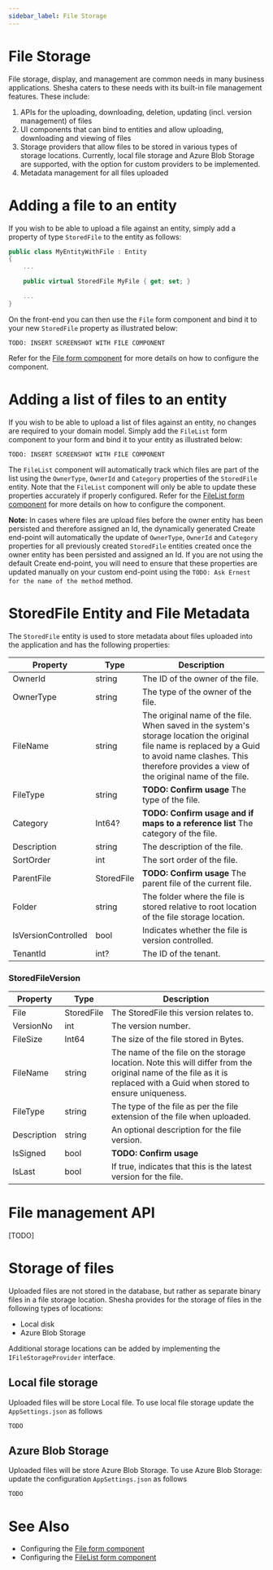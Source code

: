 ```yaml
---
sidebar_label: File Storage
---
```


# File Storage

File storage, display, and management are common needs in many business applications. Shesha caters to these needs with its built-in file management features. These include:
1. APIs for the uploading, downloading, deletion, updating (incl. version management) of files
1. UI components that can bind to entities and allow uploading, downloading and viewing of files
1. Storage providers that allow files to be stored in various types of storage locations. Currently, local file storage and Azure Blob Storage are supported, with the option for custom providers to be implemented.
1. Metadata management for all files uploaded

# Adding a file to an entity

If you wish to be able to upload a file against an entity, simply add a property of type `StoredFile` to the entity as follows:

``` csharp
public class MyEntityWithFile : Entity
{
    ...

    public virtual StoredFile MyFile { get; set; }

    ...
}
```

On the front-end you can then use the `File` form component and bind it to your new `StoredFile` property as illustrated below:

``` 
TODO: INSERT SCREENSHOT WITH FILE COMPONENT
```

Refer for the [File form component](/docs/front-end-basics/form-components/data-entry/files) for more details on how to configure the component.

# Adding a list of files to an entity

If you wish to be able to upload a list of files against an entity, no changes are required to your domain model. Simply add the `FileList` form component to your form and bind it to your entity as illustrated below:
``` 
TODO: INSERT SCREENSHOT WITH FILE COMPONENT
```

The `FileList` component will automatically track which files are part of the list using the `OwnerType`, `OwnerId` and `Category` properties of the `StoredFile` entity.
Note that the `FileList` component will only be able to update these properties accurately if properly configured. Refer for the [FileList form component](/docs/front-end-basics/form-components/data-entry/files) for more details on how to configure the component.

**Note:** In cases where files are upload files before the owner entity has been persisted and therefore assigned an Id, the dynamically generated Create end-point will automatically the update of `OwnerType`, `OwnerId` and `Category` properties for all previously created `StoredFile` entities created once the owner entity has been persisted and assigned an Id. If you are not using the default Create end-point, you will need to ensure that these properties are updated manually on your custom end-point using the `TODO: Ask Ernest for the name of the method` method.

# StoredFile Entity and File Metadata
The `StoredFile` entity is used to store metadata about files uploaded into the application and has the following properties:

| Property          | Type    | Description       |
|-------------------|---------|-------------------|
| OwnerId           | string  | The ID of the owner of the file. |
| OwnerType         | string  | The type of the owner of the file. |
| FileName          | string  | The original name of the file. When saved in the system's storage location the original file name is replaced by a Guid to avoid name clashes. This therefore provides a view of the original name of the file. |
| FileType          | string  | **TODO: Confirm usage** The type of the file. |
| Category          | Int64?  | **TODO: Confirm usage and if maps to a reference list** The category of the file. |
| Description       | string  | The description of the file. |
| SortOrder         | int     | The sort order of the file. |
| ParentFile        | StoredFile | **TODO: Confirm usage** The parent file of the current file. |
| Folder            | string  | The folder where the file is stored relative to root location of the file storage location. |
| IsVersionControlled | bool  | Indicates whether the file is version controlled. |
| TenantId          | int?    | The ID of the tenant. |


### StoredFileVersion

| Property     | Type       | Description       |
|--------------|------------|-------------------|
| File         | StoredFile | The StoredFile this version relates to. |
| VersionNo    | int        | The version number. |
| FileSize     | Int64      | The size of the file stored in Bytes. |
| FileName     | string     | The name of the file on the storage location. Note this will differ from the original name of the file as it is replaced with a Guid when stored to ensure uniqueness. |
| FileType     | string     | The type of the file as per the file extension of the file when uploaded. |
| Description  | string     | An optional description for the file version. |
| IsSigned     | bool       | **TODO: Confirm usage** |
| IsLast       | bool       | If true, indicates that this is the latest version for the file. |


# File management API
[TODO]


# Storage of files
Uploaded files are not stored in the database, but rather as separate binary files in a file storage location. Shesha provides for the storage of files in the following types of locations:
- Local disk	
- Azure Blob Storage	

Additional storage locations can be added by implementing the `IFileStorageProvider` interface.

## Local file storage
Uploaded files will be store Local file. To use local file storage update the `AppSettings.json` as follows
```
TODO
```

## Azure Blob Storage
Uploaded files will be store Azure Blob Storage. To use Azure Blob Storage:
 update the configuration `AppSettings.json` as follows
 ```
TODO
```

# See Also
- Configuring the [File form component](/docs/front-end-basics/form-components/data-entry/files)
- Configuring the [FileList form component](/docs/front-end-basics/form-components/data-entry/files)

